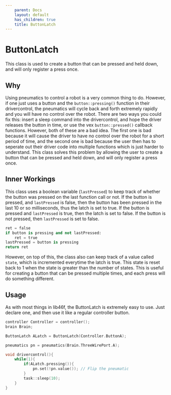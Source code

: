 ```yaml
---
    parent: Docs
    layout: default
    has_children: true
    title: ButtonLatch
---
```

# ButtonLatch
This class is used to create a button that can be pressed and held down, and will only register a press once.

## Why
Using pneumatics to control a robot is a very common thing to do. However, if one just uses a button and the `button::pressing()` function in their drivercontrol, the pneumatics will cycle back and forth extremely rapidly and you will have no control over the robot. There are two ways you could fix this: insert a sleep command into the drivercontrol, and hope the driver releases the button in time, or use the vex `button::pressed()` callback functions. However, both of these are a bad idea. The first one is bad because it will cause the driver to have no control over the robot for a short period of time, and the second one is bad because the user then has to seperate out their driver code into multiple functions which is just harder to understand. This class solves this problem by allowing the user to create a button that can be pressed and held down, and will only register a press once.

## Inner Workings
This class uses a boolean variable (`lastPressed`) to keep track of whether the button was pressed on the last function call or not. If the button is pressed, and `lastPressed` is false, then the button has been pressed in the last 10 or so milliseconds, thus the latch is set to true. If the button is pressed and `lastPressed` is true, then the latch is set to false. If the button is not pressed, then `lastPressed` is set to false.

```py
ret = false
if button is pressing and not lastPressed:
    ret = true
lastPressed = button is pressing
return ret
```

However, on top of this, the class also can keep track of a value called `state`, which is incremented everytime the latch is true. This state is reset back to 1 when the state is greater than the number of states. This is useful for creating a button that can be pressed multiple times, and each press will do something different.

## Usage
As with most things in lib46f, the ButtonLatch is extremely easy to use. Just declare one, and then use it like a regular controller button. 
```cpp
controller Controller = controller();
brain Brain; 

ButtonLatch ALatch = ButtonLatch(Controller.ButtonA);

pneumatics pn = pneumatics(Brain.ThreeWirePort.A);

void drivercontrol(){
    while(1){
        if(ALatch.pressing()){
            pn.set(!pn.value()); // Flip the pneumatic
        }
        task::sleep(10);
    }
}